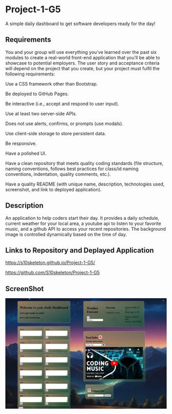 # Project-1-G5

A simple daily dashboard to get software developers ready for the day!

## Requirements 

You and your group will use everything you’ve learned over the past six modules to create a real-world front-end application that you’ll be able to showcase to potential employers. The user story and acceptance criteria will depend on the project that you create, but your project must fulfil the following requirements:

Use a CSS framework other than Bootstrap.

Be deployed to GitHub Pages.

Be interactive (i.e., accept and respond to user input).

Use at least two server-side APIs.

Does not use alerts, confirms, or prompts (use modals).

Use client-side storage to store persistent data.

Be responsive.

Have a polished UI.

Have a clean repository that meets quality coding standards (file structure, naming conventions, follows best practices for class/id naming conventions, indentation, quality comments, etc.).

Have a quality README (with unique name, description, technologies used, screenshot, and link to deployed application).

## Description

An application to help coders start their day. It provides a daily schedule, current weather for your local area, a youtube api to listen to your favorite music,
and a github API to access your recent repositories. The background image is controlled dynamically based on the time of day. 

## Links to Repository and Deplayed Application 

https://s10skeleton.github.io/Project-1-G5/

https://github.com/S10skeleton/Project-1-G5

## ScreenShot

![screenshot](./assets/Images/Screenshot.png)